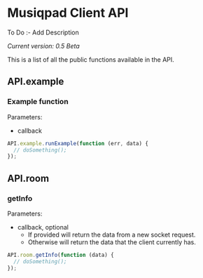 Musiqpad Client API
=======

To Do :- Add Description

*Current version: 0.5 Beta*

This is a list of all the public functions available in the API.

## API.example

### Example function

Parameters:

  * callback

``` javascript
API.example.runExample(function (err, data) {
  // doSomething();
});
```

## API.room

### getInfo

Parameters:

  * callback, optional
    * If provided will return the data from a new socket request.
	* Otherwise will return the data that the client currently has.

``` javascript
API.room.getInfo(function (data) {
  // doSomething();
});
```
